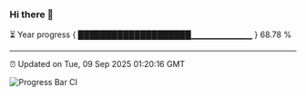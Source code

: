 ### Hi there 👋

⏳ Year progress { ████████████████████▁▁▁▁▁▁▁▁▁▁ } 68.78 %

---

⏰ Updated on Tue, 09 Sep 2025 01:20:16 GMT

![Progress Bar CI](https://github.com/JuvenileQ/Progress-Bar-CI/workflows/main/badge.svg)
